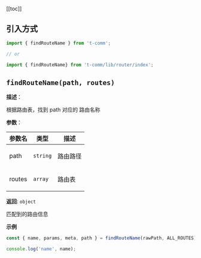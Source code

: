 [[toc]]

## 引入方式

```ts
import { findRouteName } from 't-comm';

// or

import { findRouteName} from 't-comm/lib/router/index';
```


## `findRouteName(path, routes)` 


**描述**：<p>根据路由表，找到 path 对应的 路由名称</p>

**参数**：


| 参数名 | 类型 | 描述 |
| --- | --- | --- |
| path | <code>string</code> | <p>路由路径</p> |
| routes | <code>array</code> | <p>路由表</p> |

**返回**: <code>object</code><br>

<p>匹配到的路由信息</p>

**示例**

```ts
const { name, params, meta, path } = findRouteName(rawPath, ALL_ROUTES) || {};

console.log('name', name);
```
